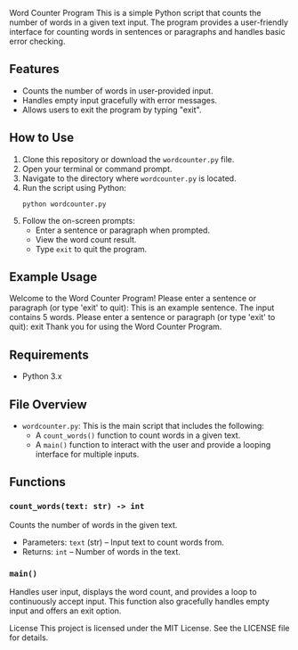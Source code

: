 Word Counter Program
This is a simple Python script that counts the number of words in a given text input. The program provides a user-friendly interface for counting words in sentences or paragraphs and handles basic error checking.

## Features
- Counts the number of words in user-provided input.
- Handles empty input gracefully with error messages.
- Allows users to exit the program by typing "exit".

## How to Use
1. Clone this repository or download the `wordcounter.py` file.
2. Open your terminal or command prompt.
3. Navigate to the directory where `wordcounter.py` is located.
4. Run the script using Python:
   ```
   python wordcounter.py
   ```
5. Follow the on-screen prompts:
   - Enter a sentence or paragraph when prompted.
   - View the word count result.
   - Type `exit` to quit the program.

## Example Usage
Welcome to the Word Counter Program!
Please enter a sentence or paragraph (or type 'exit' to quit): This is an example sentence.
The input contains 5 words.
Please enter a sentence or paragraph (or type 'exit' to quit): exit
Thank you for using the Word Counter Program.

## Requirements
- Python 3.x

## File Overview
- `wordcounter.py`: This is the main script that includes the following:
  - A `count_words()` function to count words in a given text.
  - A `main()` function to interact with the user and provide a looping interface for multiple inputs.

## Functions

### `count_words(text: str) -> int`
Counts the number of words in the given text.
- Parameters: `text` (str) – Input text to count words from.
- Returns: `int` – Number of words in the text.

### `main()`
Handles user input, displays the word count, and provides a loop to continuously accept input. This function also gracefully handles empty input and offers an exit option.

License
This project is licensed under the MIT License. See the LICENSE file for details.
